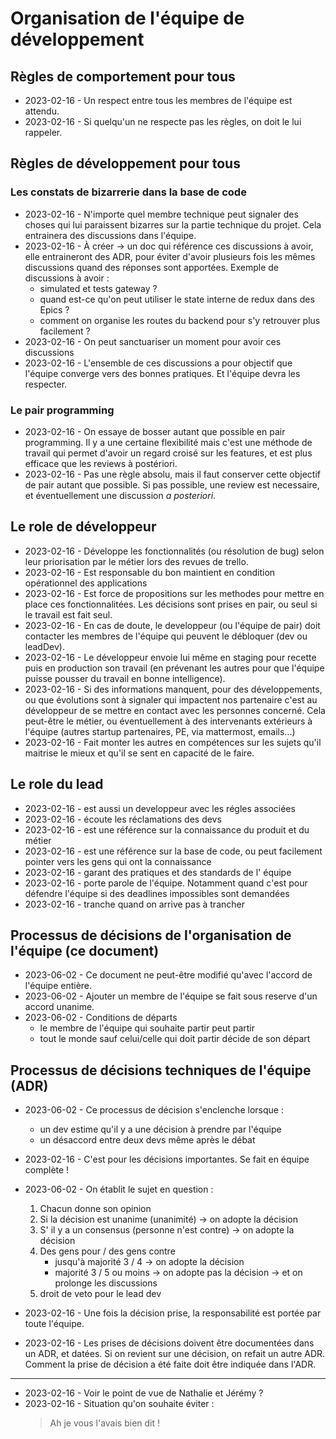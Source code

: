 # Organisation de l'équipe de développement

## Règles de comportement pour tous

- 2023-02-16 - Un respect entre tous les membres de l'équipe est attendu.
- 2023-02-16 - Si quelqu'un ne respecte pas les règles, on doit le lui rappeler.

## Règles de développement pour tous

### Les constats de bizarrerie dans la base de code

- 2023-02-16 - N'importe quel membre technique peut signaler des choses qui lui paraissent bizarres sur la partie technique du projet. Cela entrainera des discussions dans l'équipe.
- 2023-02-16 - À créer -> un doc qui référence ces discussions à avoir, elle entraineront des ADR, pour éviter d'avoir plusieurs fois les mêmes discussions quand des réponses sont apportées. Exemple de discussions à avoir :
  - simulated et tests gateway ?
  - quand est-ce qu'on peut utiliser le state interne de redux dans des Epics ?
  - comment on organise les routes du backend pour s'y retrouver plus facilement ?
- 2023-02-16 - On peut sanctuariser un moment pour avoir ces discussions
- 2023-02-16 - L'ensemble de ces discussions a pour objectif que l'équipe converge vers des bonnes pratiques. Et l'équipe devra les respecter.

### Le pair programming

- 2023-02-16 - On essaye de bosser autant que possible en pair programming. Il y a une certaine flexibilité mais c'est une méthode de travail qui permet d'avoir un regard croisé sur les features, et est plus efficace que les reviews à postériori.
- 2023-02-16 - Pas une règle absolu, mais il faut conserver cette objectif de pair autant que possible. Si pas possible, une review est necessaire, et éventuellement une discussion _a posteriori_.

## Le role de développeur

- 2023-02-16 - Développe les fonctionnalités (ou résolution de bug) selon leur priorisation par le métier lors des revues de trello.
- 2023-02-16 - Est responsable du bon maintient en condition opérationnel des applications
- 2023-02-16 - Est force de propositions sur les methodes pour mettre en place ces fonctionnalitées. Les décisions sont prises en pair, ou seul si le travail est fait seul.
- 2023-02-16 - En cas de doute, le developpeur (ou l'équipe de pair) doit contacter les membres de l'équipe qui peuvent le débloquer (dev ou leadDev).
- 2023-02-16 - Le développeur envoie lui même en staging pour recette puis en production son travail (en prévenant les autres pour que l'équipe puisse pousser du travail en bonne intelligence).
- 2023-02-16 - Si des informations manquent, pour des développements, ou que évolutions sont à signaler qui impactent nos partenaire c'est au développeur de se mettre en contact avec les personnes concerné. Cela peut-être le métier, ou éventuellement à des intervenants extérieurs à l'équipe (autres startup partenaires, PE, via mattermost, emails...)
- 2023-02-16 - Fait monter les autres en compétences sur les sujets qu'il maitrise le mieux et qu'il se sent en capacité de le faire.

## Le role du lead

- 2023-02-16 - est aussi un developpeur avec les régles associées
- 2023-02-16 - écoute les réclamations des devs
- 2023-02-16 - est une référence sur la connaissance du produit et du métier
- 2023-02-16 - est une référence sur la base de code, ou peut facilement pointer vers les gens qui ont la connaissance
- 2023-02-16 - garant des pratiques et des standards de l' équipe
- 2023-02-16 - porte parole de l'équipe. Notamment quand c'est pour défendre l'équipe si des deadlines impossibles sont demandées
- 2023-02-16 - tranche quand on arrive pas à trancher

## Processus de décisions de l'organisation de l'équipe (ce document)

- 2023-06-02 - Ce document ne peut-être modifié qu'avec l'accord de l'équipe entière.
- 2023-06-02 - Ajouter un membre de l'équipe se fait sous reserve d'un accord unanime.
- 2023-06-02 - Conditions de départs
  - le membre de l'équipe qui souhaite partir peut partir
  - tout le monde sauf celui/celle qui doit partir décide de son départ

## Processus de décisions techniques de l'équipe (ADR)

- 2023-06-02 - Ce processus de décision s'enclenche lorsque :
  - un dev estime qu'il y a une décision à prendre par l'équipe
  - un désaccord entre deux devs même après le débat
- 2023-02-16 - C'est pour les décisions importantes. Se fait en équipe complète !

- 2023-06-02 - On établit le sujet en question :

  1. Chacun donne son opinion
  2. Si la décision est unanime (unanimité) -> on adopte la décision
  3. S' il y a un consensus (personne n'est contre) -> on adopte la décision
  4. Des gens pour / des gens contre
     - jusqu'à majorité 3 / 4 -> on adopte la décision
     - majorité 3 / 5 ou moins -> on adopte pas la décision -> et on prolonge les discussions
  5. droit de veto pour le lead dev

- 2023-02-16 - Une fois la décision prise, la responsabilité est portée par toute l'équipe.

- 2023-02-16 - Les prises de décisions doivent être documentées dans un ADR, et datées. Si on revient sur une décision, on refait un autre ADR. Comment la prise de décision a été faite doit être indiquée dans l'ADR.

---

- 2023-02-16 - Voir le point de vue de Nathalie et Jérémy ?
- 2023-02-16 - Situation qu'on souhaite éviter :
  > Ah je vous l'avais bien dit !
